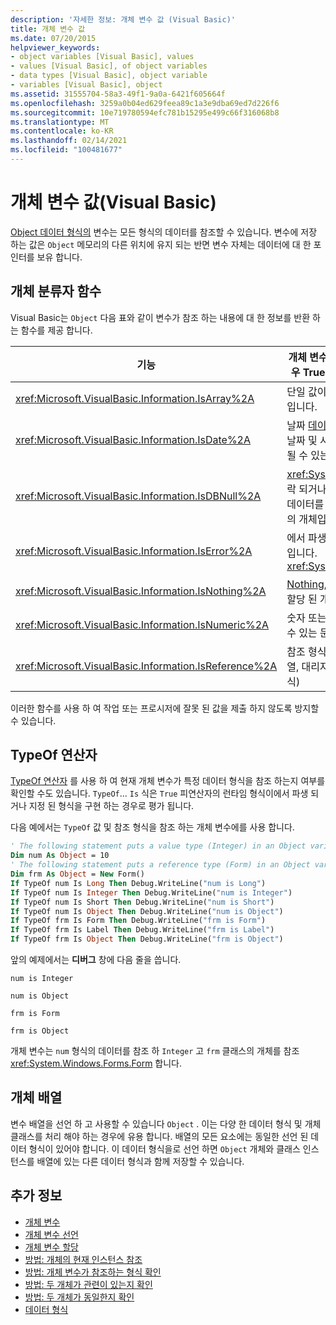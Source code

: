 ```yaml
---
description: '자세한 정보: 개체 변수 값 (Visual Basic)'
title: 개체 변수 값
ms.date: 07/20/2015
helpviewer_keywords:
- object variables [Visual Basic], values
- values [Visual Basic], of object variables
- data types [Visual Basic], object variable
- variables [Visual Basic], object
ms.assetid: 31555704-58a3-49f1-9a0a-6421f605664f
ms.openlocfilehash: 3259a0b04ed629feea89c1a3e9dba69ed7d226f6
ms.sourcegitcommit: 10e719780594efc781b15295e499c66f316068b8
ms.translationtype: MT
ms.contentlocale: ko-KR
ms.lasthandoff: 02/14/2021
ms.locfileid: "100481677"
---
```

# <a name="object-variable-values-visual-basic"></a>개체 변수 값(Visual Basic)

[Object 데이터 형식의](../../../language-reference/data-types/object-data-type.md) 변수는 모든 형식의 데이터를 참조할 수 있습니다. 변수에 저장 하는 값은 `Object` 메모리의 다른 위치에 유지 되는 반면 변수 자체는 데이터에 대 한 포인터를 보유 합니다.  
  
## <a name="object-classifier-functions"></a>개체 분류자 함수  

 Visual Basic는 `Object` 다음 표와 같이 변수가 참조 하는 내용에 대 한 정보를 반환 하는 함수를 제공 합니다.  
  
|기능|개체 변수가 참조 하는 경우 True를 반환 합니다.|  
|--------------|---------------------------------------------------|  
|<xref:Microsoft.VisualBasic.Information.IsArray%2A>|단일 값이 아닌 값의 배열입니다.|  
|<xref:Microsoft.VisualBasic.Information.IsDate%2A>|날짜 [데이터 형식](../../../language-reference/data-types/date-data-type.md) 값 또는 날짜 및 시간 값으로 해석 될 수 있는 문자열입니다.|  
|<xref:Microsoft.VisualBasic.Information.IsDBNull%2A>|<xref:System.DBNull>누락 되거나 존재 하지 않는 데이터를 나타내는 형식의 개체입니다.|  
|<xref:Microsoft.VisualBasic.Information.IsError%2A>|에서 파생 되는 예외 개체입니다. <xref:System.Exception>|  
|<xref:Microsoft.VisualBasic.Information.IsNothing%2A>|[Nothing](../../../language-reference/nothing.md), 즉 변수에 현재 할당 된 개체가 없습니다.|  
|<xref:Microsoft.VisualBasic.Information.IsNumeric%2A>|숫자 또는 숫자로 해석할 수 있는 문자열입니다.|  
|<xref:Microsoft.VisualBasic.Information.IsReference%2A>|참조 형식 (예: 문자열, 배열, 대리자 또는 클래스 형식)|  
  
 이러한 함수를 사용 하 여 작업 또는 프로시저에 잘못 된 값을 제출 하지 않도록 방지할 수 있습니다.  
  
## <a name="typeof-operator"></a>TypeOf 연산자  

 [TypeOf 연산자](../../../language-reference/operators/typeof-operator.md) 를 사용 하 여 현재 개체 변수가 특정 데이터 형식을 참조 하는지 여부를 확인할 수도 있습니다. `TypeOf`... `Is` 식은 `True` 피연산자의 런타임 형식이에서 파생 되거나 지정 된 형식을 구현 하는 경우로 평가 됩니다.  
  
 다음 예에서는 `TypeOf` 값 및 참조 형식을 참조 하는 개체 변수에를 사용 합니다.  
  
```vb  
' The following statement puts a value type (Integer) in an Object variable.  
Dim num As Object = 10  
' The following statement puts a reference type (Form) in an Object variable.  
Dim frm As Object = New Form()  
If TypeOf num Is Long Then Debug.WriteLine("num is Long")  
If TypeOf num Is Integer Then Debug.WriteLine("num is Integer")  
If TypeOf num Is Short Then Debug.WriteLine("num is Short")  
If TypeOf num Is Object Then Debug.WriteLine("num is Object")  
If TypeOf frm Is Form Then Debug.WriteLine("frm is Form")  
If TypeOf frm Is Label Then Debug.WriteLine("frm is Label")  
If TypeOf frm Is Object Then Debug.WriteLine("frm is Object")  
```  
  
 앞의 예제에서는 **디버그** 창에 다음 줄을 씁니다.  
  
 `num is Integer`  
  
 `num is Object`  
  
 `frm is Form`  
  
 `frm is Object`  
  
 개체 변수는 `num` 형식의 데이터를 참조 하 `Integer` 고 `frm` 클래스의 개체를 참조 <xref:System.Windows.Forms.Form> 합니다.  
  
## <a name="object-arrays"></a>개체 배열  

 변수 배열을 선언 하 고 사용할 수 있습니다 `Object` . 이는 다양 한 데이터 형식 및 개체 클래스를 처리 해야 하는 경우에 유용 합니다. 배열의 모든 요소에는 동일한 선언 된 데이터 형식이 있어야 합니다. 이 데이터 형식을로 선언 하면 `Object` 개체와 클래스 인스턴스를 배열에 있는 다른 데이터 형식과 함께 저장할 수 있습니다.  
  
## <a name="see-also"></a>추가 정보

- [개체 변수](object-variables.md)
- [개체 변수 선언](object-variable-declaration.md)
- [개체 변수 할당](object-variable-assignment.md)
- [방법: 개체의 현재 인스턴스 참조](how-to-refer-to-the-current-instance-of-an-object.md)
- [방법: 개체 변수가 참조하는 형식 확인](how-to-determine-what-type-an-object-variable-refers-to.md)
- [방법: 두 개체가 관련이 있는지 확인](how-to-determine-whether-two-objects-are-related.md)
- [방법: 두 개체가 동일한지 확인](how-to-determine-whether-two-objects-are-identical.md)
- [데이터 형식](../data-types/index.md)
